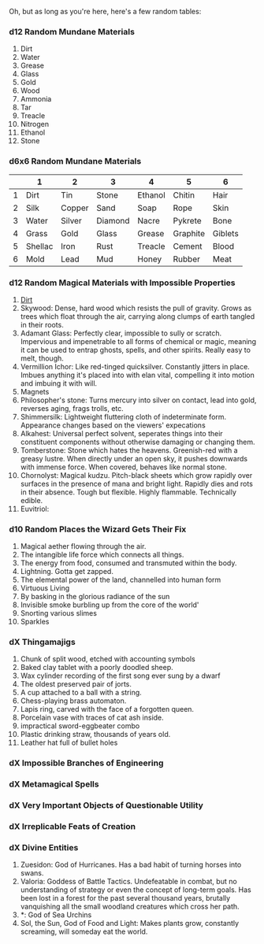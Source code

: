 
Oh, but as long as you're here, here's a few random tables:











### d12 Random Mundane Materials
1. Dirt
2. Water
3. Grease
4. Glass
5. Gold
6. Wood
7. Ammonia
8. Tar
9. Treacle
10. Nitrogen
11. Ethanol
12. Stone

### d6x6 Random Mundane Materials

|   | 1       | 2      | 3       | 4       | 5        | 6       |
|---|---------|--------|---------|---------|----------|---------|
| 1 | Dirt    | Tin    | Stone   | Ethanol | Chitin   | Hair    |
| 2 | Silk    | Copper | Sand    | Soap    | Rope     | Skin    |
| 3 | Water   | Silver | Diamond | Nacre   | Pykrete  | Bone    |
| 4 | Grass   | Gold   | Glass   | Grease  | Graphite | Giblets |
| 5 | Shellac | Iron   | Rust    | Treacle | Cement   | Blood   |
| 6 | Mold    | Lead   | Mud     | Honey   | Rubber   | Meat    |

<!--Cake-->


### d12 Random Magical Materials with Impossible Properties
1. [Dirt](https://paperelemental.blogspot.com/2019/01/the-dirt-merchant.html)
2. Skywood: Dense, hard wood which resists the pull of gravity. Grows as trees which float through the air, carrying along clumps of earth tangled in their roots.
3. Adamant Glass: Perfectly clear, impossible to sully or scratch. Impervious and impenetrable to all forms of chemical or magic, meaning it can be used to entrap ghosts, spells, and other spirits. Really easy to melt, though.
4. Vermillion Ichor: Like red-tinged quicksilver. Constantly jitters in place. Imbues anything it's placed into with elan vital, compelling it into motion and imbuing it with will.
5. Magnets
6. Philosopher's stone: Turns mercury into silver on contact, lead into gold, reverses aging, frags trolls, etc.
7. Shimmersilk: Lightweight fluttering cloth of indeterminate form. Appearance changes based on the viewers' expecations
8. Alkahest: Universal perfect solvent, seperates things into their constituent components without otherwise damaging or changing them.
9. Tomberstone: Stone which hates the heavens. Greenish-red with a greasy lustre. When directly under an open sky, it pushes downwards with immense force. When covered, behaves like normal stone.
10. Chornolyst: Magical kudzu. Pitch-black sheets which grow rapidly over surfaces in the presence of mana and bright light. Rapidly dies and rots in their absence. Tough but flexible. Highly flammable. Technically edible. 
11. Euvitriol: 



### d10 Random Places the Wizard Gets Their Fix
1. Magical aether flowing through the air.
2. The intangible life force which connects all things.
3. The energy from food, consumed and transmuted within the body.
4. Lightning. Gotta get zapped.
5. The elemental power of the land, channelled into human form
6. Virtuous Living
7. By basking in the glorious radiance of the sun
8. Invisible smoke burbling up from the core of the world'
9. Snorting various slimes
11. Sparkles



### dX Thingamajigs
1. Chunk of split wood, etched with accounting symbols
2. Baked clay tablet with a poorly doodled sheep.
3. Wax cylinder recording of the first song ever sung by a dwarf
4. The oldest preserved pair of jorts.
5. A cup attached to a ball with a string.
6. Chess-playing brass automaton.
7. Lapis ring, carved with the face of a forgotten queen.
8. Porcelain vase with traces of cat ash inside. 
9. impractical sword-eggbeater combo
10. Plastic drinking straw, thousands of years old.
11. Leather hat full of bullet holes


### dX Impossible Branches of Engineering


### dX Metamagical Spells



### dX Very Important Objects of Questionable Utility


### dX Irreplicable Feats of Creation



### dX Divine Entities
1. Zuesidon: God of Hurricanes. Has a bad habit of turning horses into swans. 
2. Valoria: Goddess of Battle Tactics. Undefeatable in combat, but no understanding of strategy or even the concept of long-term goals. Has been lost in a forest for the past several thousand years, brutally vanquishing all the small woodland creatures which cross her path.
3. \*: God of Sea Urchins
4. Sol, the Sun, God of Food and Light: Makes plants grow, constantly screaming, will someday eat the world.











